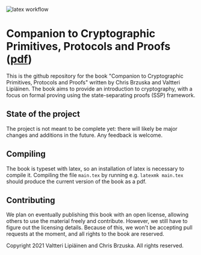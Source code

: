![latex workflow](https://github.com/cryptocompanion/cryptocompanion/actions/workflows/latex.yml/badge.svg)

# Companion to Cryptographic Primitives, Protocols and Proofs ([pdf](https://cryptocompanion.github.io/cryptocompanion/CryptoCompanion.pdf))
This is the github repository for the book "Companion to Cryptographic Primitives, Protocols and Proofs" written by Chris Brzuska and Valtteri Lipiäinen. The book aims to provide an introduction to cryptography, with a focus on formal proving using the state-separating proofs (SSP) framework.
## State of the project
The project is not meant to be complete yet: there will likely be major changes and additions in the future. Any feedback is welcome.
## Compiling
The book is typeset with latex, so an installation of latex is necessary to compile it. Compiling the file ```main.tex``` by running e.g. ```latexmk main.tex``` should produce the current version of the book as a pdf.
## Contributing
We plan on eventually publishing this book with an open license, allowing others to use the material freely and contribute. However, we still have to figure out the licensing details. Because of this, we won't be accepting pull requests at the moment, and all rights to the book are reserved.

Copyright 2021 Valtteri Lipiäinen and Chris Brzuska. All rights reserved.
